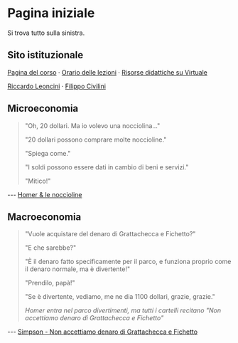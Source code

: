 # Pagina iniziale

Si trova tutto sulla sinistra.

## Sito istituzionale

[Pagina del corso](https://www.unibo.it/it/didattica/insegnamenti/insegnamento/2021/433026)
&middot;
[Orario delle lezioni](https://www.unibo.it/it/didattica/insegnamenti/insegnamento/2021/433026/orariolezioni)
&middot;
[Risorse didattiche su Virtuale](https://virtuale.unibo.it/course/view.php?id=28095)

[Riccardo Leoncini](https://www.unibo.it/sitoweb/riccardo.leoncini)
&middot;
[Filippo Civilini](https://www.unibo.it/sitoweb/filippo.civilini2)

## Microeconomia

>"Oh, 20 dollari. Ma io volevo una nocciolina..."
>
>"20 dollari possono comprare molte noccioline."
>
>"Spiega come."
>
>"I soldi possono essere dati in cambio di beni e servizi."
>
>"Mitico!"

--- [Homer & le noccioline](https://www.youtube.com/embed/5CSWAo3LdkU)

## Macroeconomia

>"Vuole acquistare del denaro di Grattachecca e Fichetto?"
>
>"E che sarebbe?"
>
>"È il denaro fatto specificamente per il parco, e funziona proprio come il denaro normale, ma è divertente!"
>
>"Prendilo, papà!"
>
>"Se è divertente, vediamo, me ne dia 1100 dollari, grazie, grazie."
>
>*Homer entra nel parco divertimenti, ma tutti i cartelli recitano "Non accettiamo denaro di Grattachecca e Fichetto"*

--- [Simpson - Non accettiamo denaro di Grattachecca e Fichetto](https://youtu.be/bUy-hsd475w)
